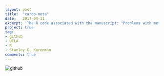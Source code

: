 ```yaml
---
layout: post
title:  "cardo-meta"
date:   2017-04-11
excerpt: 'The R code associated with the manuscript: "Problems with meta-analyses: cardiovascular complications of testosterone therapy for hypogonadism"'
project: true
tag:
- github
- UCLA
- R
- Stanley G. Korenman
comments: true
---
```


![github](https://nickwisniewski.com/cardio-meta)
